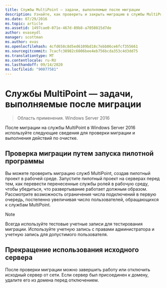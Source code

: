 ```yaml
---
title: Службы MultiPoint — задачи, выполняемые после миграции
description: Узнайте, как проверить и закрыть миграцию в службы MultiPoint.
ms.date: 07/29/2016
ms.topic: article
ms.assetid: 1497cae0-071e-467d-89b8-a7050815d7de
author: evaseydl
manager: scottman
ms.author: evas
ms.openlocfilehash: 4cfd658c8d5ed6109bd18c7ebb06ce6fcf355661
ms.sourcegitcommit: 7cacfc38982c6006bee4eb756bcda353c4d3dd75
ms.translationtype: MT
ms.contentlocale: ru-RU
ms.lasthandoff: 09/14/2020
ms.locfileid: "90077581"
---
```

# <a name="multipoint-services---post-migration-tasks"></a>Службы MultiPoint — задачи, выполняемые после миграции

>Область применения. Windows Server 2016

После миграции на службы MultiPoint в Windows Server 2016 используйте следующие сведения для проверки миграции и выполнения действий по очистке.

## <a name="validate-the-migration-by-running-a-pilot-program"></a>Проверка миграции путем запуска пилотной программы

Вы можете проверить миграцию служб MultiPoint, создав пилотный проект в рабочей среде. Запустите пилотный проект на серверах перед тем, как перевести перенесенные службы ролей в рабочую среду, чтобы убедиться, что развертывание работает должным образом. Рассмотрите возможность ограничения числа подключений в первую очередь, постепенно увеличивая число пользователей, обращающихся к службам MultiPoint.

> [!NOTE]
> Всегда используйте тестовые учетные записи для тестирования миграции. Используйте учетную запись с правами администратора и учетную запись для допустимого пользователя.

## <a name="retire-the-source-server"></a>Прекращение использования исходного сервера
После проверки миграции можно завершить работу или отключить исходный сервер от сети. Если сервер был присоединен к домену, удалите его из домена перед отключением.

